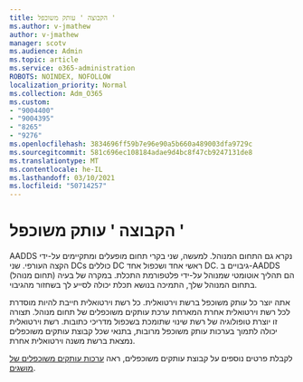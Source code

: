 ```yaml
---
title: הקבוצה ' עותק משוכפל '
ms.author: v-jmathew
author: v-jmathew
manager: scotv
ms.audience: Admin
ms.topic: article
ms.service: o365-administration
ROBOTS: NOINDEX, NOFOLLOW
localization_priority: Normal
ms.collection: Adm_O365
ms.custom:
- "9004400"
- "9004395"
- "8265"
- "9276"
ms.openlocfilehash: 3834696ff59b7e96e90a5b660a489003dfa9729c
ms.sourcegitcommit: 581c696ec108184adae9d4bc8f47cb9247131de8
ms.translationtype: MT
ms.contentlocale: he-IL
ms.lasthandoff: 03/10/2021
ms.locfileid: "50714257"
---
```

# <a name="replica-set"></a>הקבוצה ' עותק משוכפל '

AADDS נקרא גם התחום המנוהל. למעשה, שני בקרי תחום מופעלים ומתקיימים על-ידי הקצה העורפי. שני DCs כוללים DC ראשי אחד ושכפול אחד DC. גיבויים ב-AADDS (תחום מנוהל) הם תהליך אוטומטי שמנוהל על-ידי פלטפורמת התכלת. במקרה של בעיה בתחום המנוהל שלך, התמיכה בנושא תכלת יכולה לסייע לך בשחזור מהגיבוי.

אתה יוצר כל עותק משוכפל ברשת וירטואלית. כל רשת וירטואלית חייבת להיות מוסדרת לכל רשת וירטואלית אחרת המארחת ערכת עותקים משוכפלים של תחום מנוהל. תצורה זו יוצרת טופולוגיה של רשת שינוי שתומכת בשכפול מדריכי כתובות. רשת וירטואלית יכולה לתמוך בערכות עותק משוכפל מרובות, בתנאי שכל קבוצת עותקים משוכפלים נמצאת ברשת משנה וירטואלית אחרת.

לקבלת פרטים נוספים על קבוצת עותקים משוכפלים, ראה [ערכות עותקים משוכפלים של מושגים](https://docs.microsoft.com/azure/active-directory-domain-services/concepts-replica-sets).
